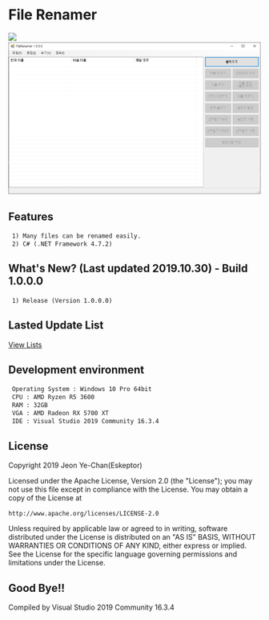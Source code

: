 # File Renamer
[![](https://img.shields.io/badge/license-Apache%202-blue.svg)](http://www.apache.org/licenses/LICENSE-2.0)
![homepage](./Preview/Shot1.PNG)
## Features
```
 1) Many files can be renamed easily.
 2) C# (.NET Framework 4.7.2)
```
## What's New? (Last updated 2019.10.30) - Build 1.0.0.0
```
 1) Release (Version 1.0.0.0)
```
## Lasted Update List
[View Lists](./UPDATE.md)

## Development environment
```
 Operating System : Windows 10 Pro 64bit
 CPU : AMD Ryzen R5 3600
 RAM : 32GB
 VGA : AMD Radeon RX 5700 XT
 IDE : Visual Studio 2019 Community 16.3.4
```

## License
Copyright 2019 Jeon Ye-Chan(Eskeptor)

Licensed under the Apache License, Version 2.0 (the "License");
you may not use this file except in compliance with the License.
You may obtain a copy of the License at
```
http://www.apache.org/licenses/LICENSE-2.0
```
Unless required by applicable law or agreed to in writing, software
distributed under the License is distributed on an "AS IS" BASIS,
WITHOUT WARRANTIES OR CONDITIONS OF ANY KIND, either express or implied.
See the License for the specific language governing permissions and
limitations under the License.
## Good Bye!!
Compiled by Visual Studio 2019 Community 16.3.4
